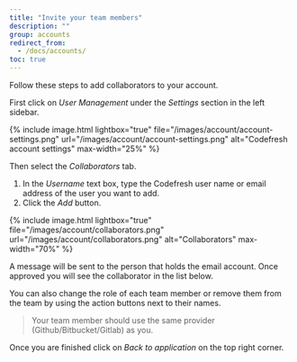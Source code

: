 ```yaml
---
title: "Invite your team members"
description: ""
group: accounts
redirect_from:
  - /docs/accounts/
toc: true
---
```

Follow these steps to add collaborators to your account.

First click on *User Management* under the *Settings* section in the left sidebar. 


{% include image.html lightbox="true" file="/images/account/account-settings.png" url="/images/account/account-settings.png" alt="Codefresh account settings" max-width="25%" %}

Then select the *Collaborators* 
tab.

1. In the *Username* text box, type the Codefresh user name or email address of the user you want to add.
1. Click the *Add* button.

{% include image.html lightbox="true" file="/images/account/collaborators.png" url="/images/account/collaborators.png" alt="Collaborators" max-width="70%" %}


A message will be sent to the person that holds the email account. Once approved you will see the collaborator
in the list below.

You can also change the role of each team member or remove them from the team by using
the action buttons next to their names.

>Your team member should use the same provider (Github/Bitbucket/Gitlab) as you. 

Once you are finished click on *Back to application* on the top right corner.

